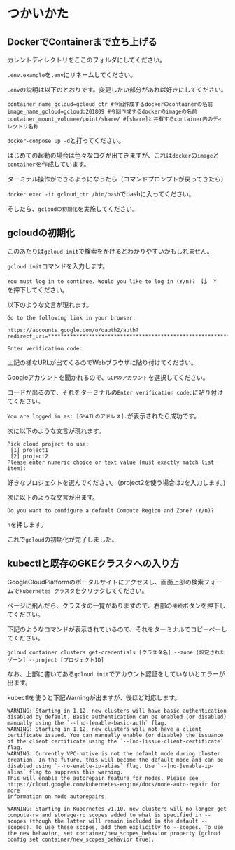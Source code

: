 # つかいかた

## DockerでContainerまで立ち上げる
カレントディレクトリをここのフォルダにしてください。

`.env.example`を`.env`にリネームしてください。

`.env`の説明は以下のとおりです。変更したい部分があれば好きにしてください。

```
container_name_gcloud=gcloud_ctr #今回作成するdockerのcontainerの名前
image_name_gcloud=gcloud:201809 #今回作成するdockerのimageの名前
container_mount_volume=/point/share/ #[share]と共有するcontainer内のディレクトリ名称
```

`docker-compose up -d`と打ってください。

はじめての起動の場合は色々なログが出てきますが、これは`docker`の`image`と`container`を作成しています。

ターミナル操作ができるようになったら（コマンドプロンプトが戻ってきたら）

`docker exec -it gcloud_ctr /bin/bash`でbashに入ってください。

そしたら、`gcloudの初期化`を実施してください。

## gcloudの初期化

このあたりは`gcloud init`で検索をかけるとわかりやすいかもしれません。

`gcloud init`コマンドを入力します。

`You must log in to continue. Would you like to log in (Y/n)?`　は　`Y`　を押下してください。

以下のような文言が現れます。
```
Go to the following link in your browser:

https://accounts.google.com/o/oauth2/auth?redirect_uri=*******************************************************************************************************************************************************************************************************************************************************************************************************************************************************************************************************************************

Enter verification code:
```

上記の様なURLが出てくるのでWebブラウザに貼り付けてください。

Googleアカウントを聞かれるので、`GCPのアカウント`を選択してください。

コードが出るので、それをターミナルの`Enter verification code:`に貼り付けてください。

`You are logged in as: [GMAILのアドレス].`が表示されたら成功です。

次に以下のような文言が現れます。

```
Pick cloud project to use:
 [1] project1
 [2] project2
Please enter numeric choice or text value (must exactly match list
item):
```

好きなプロジェクトを選んでください。（project2を使う場合は`2`を入力します。)

次に以下のような文言が出ます。

```
Do you want to configure a default Compute Region and Zone? (Y/n)?
```

`n`を押します。

これで`gcloud`の初期化が完了しました。

## kubectlと既存のGKEクラスタへの入り方

GoogleCloudPlatformのポータルサイトにアクセスし、画面上部の検索フォームで`kubernetes クラスタ`をクリックしてください。

ページに飛んだら、クラスタの一覧がありますので、右部の`接続`ボタンを押下してください。

下記のようなコマンドが表示されているので、それをターミナルでコピーペーしてください。

`gcloud container clusters get-credentials [クラスタ名] --zone [設定されたゾーン] --project [プロジェクトID]`

なお、上部に書いてある`gcloud init`でアカウント認証をしていないとエラーが出ます。


kubectlを使うと下記Warningが出ますが、後ほど対応します。

```
WARNING: Starting in 1.12, new clusters will have basic authentication disabled by default. Basic authentication can be enabled (or disabled) manually using the `--[no-]enable-basic-auth` flag.
WARNING: Starting in 1.12, new clusters will not have a client certificate issued. You can manually enable (or disable) the issuance of the client certificate using the `--[no-]issue-client-certificate` flag.
WARNING: Currently VPC-native is not the default mode during cluster creation. In the future, this will become the default mode and can be disabled using `--no-enable-ip-alias` flag. Use `--[no-]enable-ip-alias` flag to suppress this warning.
This will enable the autorepair feature for nodes. Please see
https://cloud.google.com/kubernetes-engine/docs/node-auto-repair for more
information on node autorepairs.

WARNING: Starting in Kubernetes v1.10, new clusters will no longer get compute-rw and storage-ro scopes added to what is specified in --scopes (though the latter will remain included in the default --scopes). To use these scopes, add them explicitly to --scopes. To use the new behavior, set container/new_scopes_behavior property (gcloud config set container/new_scopes_behavior true).
```
